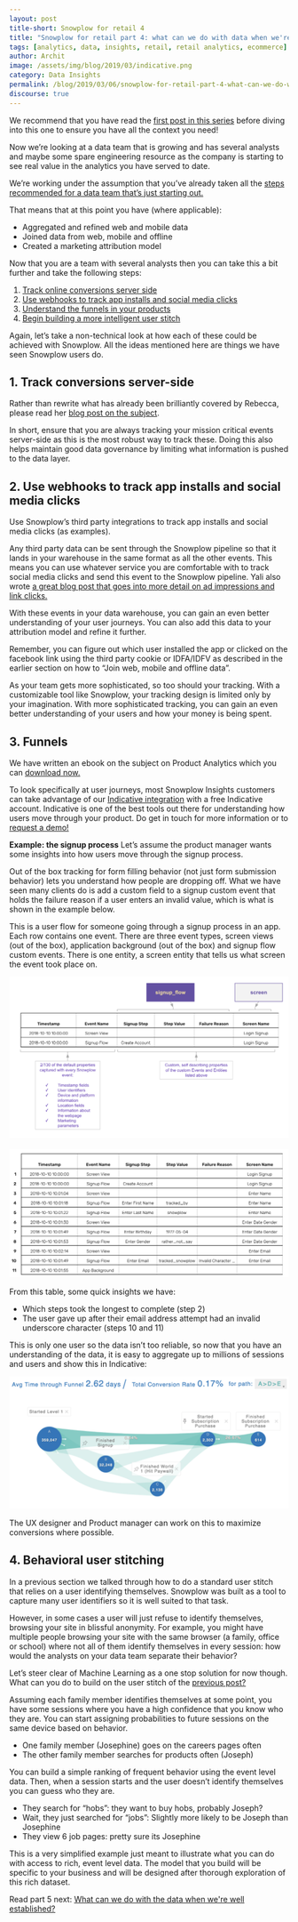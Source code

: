 ```yaml
---
layout: post
title-short: Snowplow for retail 4
title: "Snowplow for retail part 4: what can we do with data when we're growing?"
tags: [analytics, data, insights, retail, retail analytics, ecommerce]
author: Archit
image: /assets/img/blog/2019/03/indicative.png
category: Data Insights
permalink: /blog/2019/03/06/snowplow-for-retail-part-4-what-can-we-do-with-data-when-were-growing/
discourse: true
---
```


We recommend that you have read the [first post in this series][part-1] before diving into this one to ensure you have all the context you need!

Now we’re looking at a data team that is growing and has several analysts and maybe some spare engineering resource as the company is starting to see real value in the analytics you have served to date.

We’re working under the assumption that you’ve already taken all the [steps recommended for a data team that’s just starting out.][part-3]

That means that at this point you have (where applicable):

- Aggregated and refined web and mobile data
- Joined data from web, mobile and offline
- Created a marketing attribution model

Now that you are a team with several analysts then you can take this a bit further and take the following steps:

1. [Track online conversions server side](#server)
2. [Use webhooks to track app installs and social media clicks](#webhooks)
3. [Understand the funnels in your products](#funnels)
4. [Begin building a more intelligent user stitch](#stitch)

Again, let’s take a non-technical look at how each of these could be achieved with Snowplow. All the ideas mentioned here are things we have seen Snowplow users do.

<h2 id="server">1. Track conversions server-side</h2>

Rather than rewrite what has already been brilliantly covered by Rebecca, please read her [blog post on the subject][server-side].

In short, ensure that you are always tracking your mission critical events server-side as this is the most robust way to track these. Doing this also helps maintain good data governance by limiting what information is pushed to the data layer.

<h2 id="webhooks">2. Use webhooks to track app installs and social media clicks</h2>

Use Snowplow’s third party integrations to track app installs and social media clicks (as examples).

Any third party data can be sent through the Snowplow pipeline so that it lands in your warehouse in the same format as all the other events. This means you can use whatever service you are comfortable with to track social media clicks and send this event to the Snowplow pipeline. Yali also wrote [a great blog post that goes into more detail on ad impressions and link clicks.][ad-impressions]

With these events in your data warehouse, you can gain an even better understanding of your user journeys. You can also add this data to your attribution model and refine it further.

Remember, you can figure out which user installed the app or clicked on the facebook link using the third party cookie or IDFA/IDFV as described in the earlier section on how to “Join web, mobile and offline data”.

As your team gets more sophisticated, so too should your tracking. With a customizable tool like Snowplow, your tracking design is limited only by your imagination. With more sophisticated tracking, you can gain an even better understanding of your users and how your money is being spent.

<h2 id="funnels">3. Funnels</h2>

We have written an ebook on the subject on Product Analytics which you can [download now.][ebook]

To look specifically at user journeys, most Snowplow Insights customers can take advantage of our [Indicative integration][indicative] with a free Indicative account. Indicative is one of the best tools out there for understanding how users move through your product. Do get in touch for more information or to [request a demo!][demo]

**Example: the signup process**
Let’s assume the product manager wants some insights into how users move through the signup process.

Out of the box tracking for form filling behavior (not just form submission behavior) lets you understand how people are dropping off. What we have seen many clients do is add a custom field to a signup custom event that holds the failure reason if a user enters an invalid value, which is what is shown in the example below.

This is a user flow for someone going through a signup process in an app. Each row contains one event. There are three event types, screen views (out of the box), application background (out of the box) and signup flow custom events. There is one entity, a screen entity that tells us what screen the event took place on.

![signup flow][flow]
<br>
<br>
![timestamps][tstamp]

From this table, some quick insights we have:

- Which steps took the longest to complete (step 2)
- The user gave up after their email address attempt had an invalid underscore character (steps 10 and 11)

This is only one user so the data isn’t too reliable, so now that you have an understanding of the data, it is easy to aggregate up to millions of sessions and users and show this in Indicative:

![indicative][sample-indicative]

The UX designer and Product manager can work on this to maximize conversions where possible.

<h2 id="stitch">4. Behavioral user stitching</h2>

In a previous section we talked through how to do a standard user stitch that relies on a user identifying themselves. Snowplow was built as a tool to capture many user identifiers so it is well suited to that task.

However, in some cases a user will just refuse to identify themselves, browsing your site in blissful anonymity. For example, you might have multiple people browsing your site with the same browser (a family, office or school) where not all of them identify themselves in every session: how would the analysts on your data team separate their behavior?

Let’s steer clear of Machine Learning as a one stop solution for now though. What can you do to build on the user stitch of the [previous post?][part-2-stitching]

Assuming each family member identifies themselves at some point, you have some sessions where you have a high confidence that you know who they are. You can start assigning probabilities to future sessions on the same device based on behavior.

- One family member (Josephine) goes on the careers pages often
- The other family member searches for products often (Joseph)

You can build a simple ranking of frequent behavior using the event level data. Then, when a session starts and the user doesn’t identify themselves you can guess who they are.

- They search for “hobs”: they want to buy hobs, probably Joseph?
- Wait, they just searched for “jobs”: Slightly more likely to be Joseph than Josephine
- They view 6 job pages: pretty sure its Josephine

This is a very simplified example just meant to illustrate what you can do with access to rich, event level data. The model that you build will be specific to your business and will be designed after thorough exploration of this rich dataset.

Read part 5 next: [What can we do with the data when we're well established?][part-5]



[part-1]: /blog/2019/03/06/snowplow-for-retail-part-1-how-can-I-use-snowplow/

[part-3]: /blog/2019/03/06/snowplow-for-retail-part-3-what-can-we-do-with-data-when-were-getting-started/

[part-5]: /blog/2019/03/06/snowplow-for-retail-part-5-what-can-we-do-with-data-when-were-well-established/

[server-side]: https://snowplowanalytics.com/blog/2019/02/05/how-server-side-tracking-fills-holes-in-your-data-and-improves-your-analytics/

[ad-impressions]: https://snowplowanalytics.com/blog/2016/03/07/ad-impression-and-click-tracking-with-snowplow/

[ebook]: https://go.snowplowanalytics.com/l/571483/2018-06-26/2z9m4gd?utm_source=snp-ebook&utm_medium=cta-button-blog&utm_content=product-analytics-series-1

[indicative]: https://snowplowanalytics.com/blog/2018/09/20/snowplow-indicative-relay-released/

[demo]: https://snowplowanalytics.com/request-demo/?utm_source=blog&utm_medium=retail-analytics-4&utm_content=text-link

[flow]: /assets/img/blog/2019/03/flow.png

[tstamp]: /assets/img/blog/2019/03/tstamp.png

[sample-indicative]: /assets/img/blog/2019/03/indicative.png

[part-2-stitching]: /blog/2019/03/06/snowplow-for-retail-part-3-what-can-we-do-with-data-when-were-getting-started/#join
